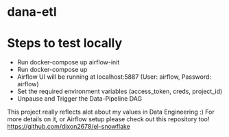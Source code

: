 # dana-etl
# Steps to test locally
- Run docker-compose up airflow-init
- Run docker-compose up
- Airflow UI will be running at localhost:5887 (User: airflow, Password: airflow)
- Set the required environment variables (access_token, creds, project_id)
- Unpause and Trigger the Data-Pipeline DAG

This project really reflects alot about my values in Data Engineering :)
For more details on it, or Airflow setup please check out this repository too! https://github.com/dixon2678/el-snowflake
